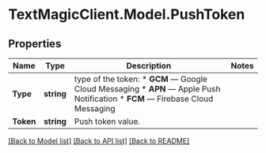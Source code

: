 # TextMagicClient.Model.PushToken
## Properties

Name | Type | Description | Notes
------------ | ------------- | ------------- | -------------
**Type** | **string** | type of the token: * **GCM** — Google Cloud Messaging * **APN** — Apple Push Notification * **FCM** — Firebase Cloud Messaging  | 
**Token** | **string** | Push token value. | 

[[Back to Model list]](../README.md#documentation-for-models) [[Back to API list]](../README.md#documentation-for-api-endpoints) [[Back to README]](../README.md)

